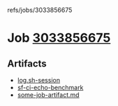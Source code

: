 refs/jobs/3033856675

# Job [3033856675](https://github.com/rokmoln/support-firecloud/runs/3033856675?check_suite_focus=true)

## Artifacts

* [log.sh-session](log.sh-session)
* [sf-ci-echo-benchmark](sf-ci-echo-benchmark)
* [some-job-artifact.md](some-job-artifact.md)

